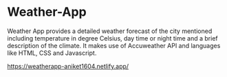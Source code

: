 # Weather-App
Weather App provides a detailed weather forecast of the city mentioned including temperature in degree Celsius, day time or night time and a brief description of the climate. It makes use of Accuweather API and languages like HTML, CSS and Javascript. 

https://weatherapp-aniket1604.netlify.app/
